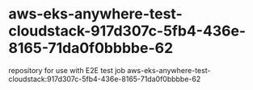 # aws-eks-anywhere-test-cloudstack-917d307c-5fb4-436e-8165-71da0f0bbbbe-62
repository for use with E2E test job aws-eks-anywhere-test-cloudstack:917d307c-5fb4-436e-8165-71da0f0bbbbe-62
